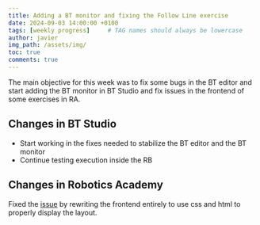 ```yaml
---
title: Adding a BT monitor and fixing the Follow Line exercise
date: 2024-09-03 14:00:00 +0100
tags: [weekly progress]     # TAG names should always be lowercase
author: javier
img_path: /assets/img/
toc: true
comments: true
---
```


The main objective for this week was to fix some bugs in the BT editor and start adding the BT monitor in BT Studio and fix issues in the frontend of some exercises in RA.

## Changes in BT Studio

- Start working in the fixes needed to stabilize the BT editor and the BT monitor
- Continue testing execution inside the RB

## Changes in Robotics Academy

Fixed the [issue](https://github.com/JdeRobot/RoboticsAcademy/issues/2464) by rewriting the frontend entirely to use css and html to properly display the layout.
